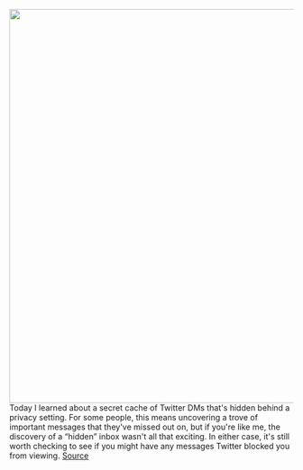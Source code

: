 <img src='https://cdn.vox-cdn.com/thumbor/nkgmzv-K014wSn4yHA6lW3GHq8M=/0x0:2040x1360/1200x800/filters:focal(857x517:1183x843)/cdn.vox-cdn.com/uploads/chorus_image/image/70822129/acastro_180827_1777_0002.0.jpg' width='700px' /><br/>
Today I learned about a secret cache of Twitter DMs that's hidden behind a privacy setting. For some people, this means uncovering a trove of important messages that they've missed out on, but if you're like me, the discovery of a “hidden” inbox wasn't all that exciting. In either case, it's still worth checking to see if you might have any messages Twitter blocked you from viewing.
<a href='https://www.theverge.com/2022/5/2/23053114/twitter-direct-messages-dm-request-filter-secret-inbox-til'> Source <a/>